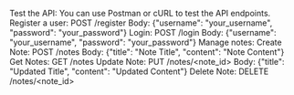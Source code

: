     
Test the API: You can use Postman or cURL to test the API endpoints.
        Register a user:
            POST /register
            Body: {"username": "your_username", "password": "your_password"}
        Login:
            POST /login
            Body: {"username": "your_username", "password": "your_password"}
        Manage notes:
            Create Note: POST /notes
                Body: {"title": "Note Title", "content": "Note Content"}
            Get Notes: GET /notes
            Update Note: PUT /notes/<note_id>
                Body: {"title": "Updated Title", "content": "Updated Content"}
            Delete Note: DELETE /notes/<note_id>

